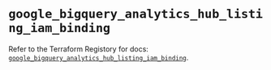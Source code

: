 # `google_bigquery_analytics_hub_listing_iam_binding`

Refer to the Terraform Registory for docs: [`google_bigquery_analytics_hub_listing_iam_binding`](https://registry.terraform.io/providers/hashicorp/google-beta/5.4.0/docs/resources/google_bigquery_analytics_hub_listing_iam_binding).
